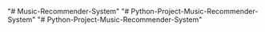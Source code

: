 "# Music-Recommender-System" 
"# Python-Project-Music-Recommender-System" 
"# Python-Project-Music-Recommender-System" 
